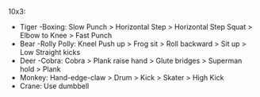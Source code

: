 10x3:
+ Tiger -Boxing: Slow Punch > Horizontal Step > Horizontal Step Squat > Elbow to Knee > Fast Punch
+ Bear -Rolly Polly: Kneel Push up > Frog sit > Roll backward > Sit up > Low Straight kicks
+ Deer -Cobra: Cobra > Plank raise hand > Glute bridges > Superman hold > Plank
+ Monkey: Hand-edge-claw > Drum > Kick > Skater > High Kick
+ Crane: Use dumbbell 

